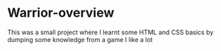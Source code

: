 # Warrior-overview

This was a small project where I learnt some HTML and CSS basics by dumping some knowledge from a game I like a lot
